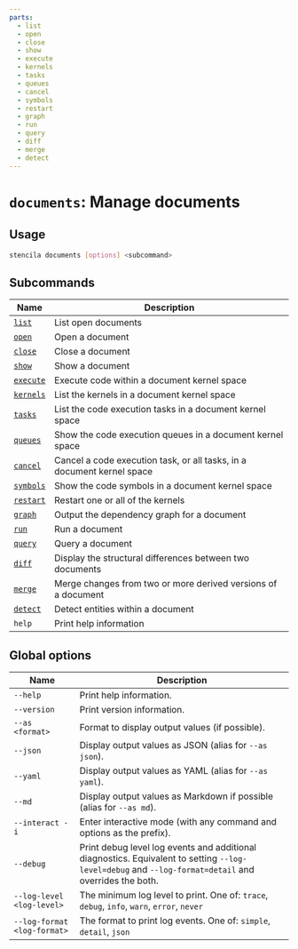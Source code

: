 ```yaml
---
parts:
  - list
  - open
  - close
  - show
  - execute
  - kernels
  - tasks
  - queues
  - cancel
  - symbols
  - restart
  - graph
  - run
  - query
  - diff
  - merge
  - detect
---
```


<!-- Generated from doc comments in Rust. Do not edit. -->

# `documents`: Manage documents

## Usage

```sh
stencila documents [options] <subcommand>
```

## Subcommands

| Name                 | Description                                                            |
| -------------------- | ---------------------------------------------------------------------- |
| [`list`](list)       | List open documents                                                    |
| [`open`](open)       | Open a document                                                        |
| [`close`](close)     | Close a document                                                       |
| [`show`](show)       | Show a document                                                        |
| [`execute`](execute) | Execute code within a document kernel space                            |
| [`kernels`](kernels) | List the kernels in a document kernel space                            |
| [`tasks`](tasks)     | List the code execution tasks in a document kernel space               |
| [`queues`](queues)   | Show the code execution queues in a document kernel space              |
| [`cancel`](cancel)   | Cancel a code execution task, or all tasks, in a document kernel space |
| [`symbols`](symbols) | Show the code symbols in a document kernel space                       |
| [`restart`](restart) | Restart one or all of the kernels                                      |
| [`graph`](graph)     | Output the dependency graph for a document                             |
| [`run`](run)         | Run a document                                                         |
| [`query`](query)     | Query a document                                                       |
| [`diff`](diff)       | Display the structural differences between two documents               |
| [`merge`](merge)     | Merge changes from two or more derived versions of a document          |
| [`detect`](detect)   | Detect entities within a document                                      |
| `help`               | Print help information                                                 |

## Global options

| Name                        | Description                                                                                                                                          |
| --------------------------- | ---------------------------------------------------------------------------------------------------------------------------------------------------- |
| `--help`                    | Print help information.                                                                                                                              |
| `--version`                 | Print version information.                                                                                                                           |
| `--as <format>`             | Format to display output values (if possible).                                                                                                       |
| `--json`                    | Display output values as JSON (alias for `--as json`).                                                                                               |
| `--yaml`                    | Display output values as YAML (alias for `--as yaml`).                                                                                               |
| `--md`                      | Display output values as Markdown if possible (alias for `--as md`).                                                                                 |
| `--interact -i`             | Enter interactive mode (with any command and options as the prefix).                                                                                 |
| `--debug`                   | Print debug level log events and additional diagnostics. Equivalent to setting `--log-level=debug` and `--log-format=detail` and overrides the both. |
| `--log-level <log-level>`   | The minimum log level to print. One of: `trace`, `debug`, `info`, `warn`, `error`, `never`                                                           |
| `--log-format <log-format>` | The format to print log events. One of: `simple`, `detail`, `json`                                                                                   |

